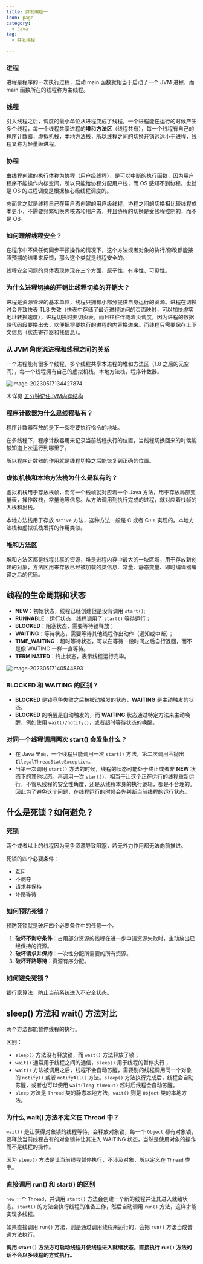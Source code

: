 ```yaml
---
title: 并发编程一
icon: page
category:
  - Java
tag:
  - 并发编程
  
---
```


### 进程

进程是程序的一次执行过程，启动 main 函数就相当于启动了一个 JVM 进程，而 main 函数所在的线程称为主线程。

### 线程

引入线程之后，调度的最小单位从进程变成了线程，一个进程能在运行的时候产生多个线程，每一个线程共享进程的**堆**和**方法区**（线程共有），每一个线程有自己的程序计数器，虚拟机栈，本地方法栈，所以线程之间的切换开销远远小于进程，线程又称为轻量级进程。
<!-- more -->

### 协程

由线程创建的执行体称为协程（用户级线程），是可以中断的执行函数，因为用户程序不能操作内核空间，所以只能给协程分配用户栈，而 OS 感知不到协程，也就是 OS 的进程调度是根据核心级线程调度的。

总而言之就是线程自己在用户态创建的用户级线程，协程之间的切换相比较线程成本更小，不需要频繁切换内核态和用户态，并且协程的切换是受线程控制的，而不是 OS。

### 如何理解线程安全？

在程序中不做任何同步干预操作的情况下，这个方法或者对象的执行/修改都能按照预期的结果来反馈，那么这个类就是线程安全的。

线程安全问题的具体表现体现在三个方面，原子性、有序性、可见性。

### 为什么进程切换的开销比线程切换的开销大？

进程是资源管理的基本单位，线程只拥有小部分提供自身运行的资源。进程在切换时会导致快表 TLB 失效（快表中存储了最近进程访问的页面映射，可以加快虚实地址转换速度），进程切换时要切页表，而且往往伴随着页调度，因为进程的数据段代码段要换出去，以便把将要执行的进程的内容换进来。而线程只需要保存上下文信息（状态寄存器和栈信息）。

### 从 JVM 角度说进程和线程之间的关系

一个进程能有很多个线程，多个线程共享本进程的堆和方法区（1.8 之后的元空间），每一个线程拥有自己的虚拟机栈，本地方法栈，程序计数器。

![image-20230517134427874](/markdown/image-20230616180622721.png)

☀️详见 [五分钟记住JVM内存结构](https://www.bilibili.com/video/BV1Q64y1h7PT/?spm_id_from=333.337.search-card.all.click&vd_source=90bb400ad92a9344bb4c2ca0d7921be7)

###  程序计数器为什么是线程私有？

程序计数器存放的是下一条将要执行指令的地址。

在多线程下，程序计数器用来记录当前线程执行的位置，当线程切换回来的时候能够知道上次运行到哪里了。

所以程序计数器的作用就是线程切换之后能恢复到正确的位置。

### 虚拟机栈和本地方法栈为什么是私有的？

虚拟机栈用于存放栈帧，而每一个栈帧就对应着一个 Java 方法，用于存放局部变量表，操作数栈，常量池等信息。从方法调用到执行完成的过程，就对应着栈帧的入栈和出栈。

本地方法栈用于存放 `Native` 方法，这种方法一般是 C 或者 C++ 实现的。本地方法栈和虚拟机栈发挥的作用类似。

### 堆和方法区

堆和方法区都是线程共享的资源，堆是进程内存中最大的一块区域，用于存放新创建的对象，方法区用来存放已经被加载的类信息、常量、静态变量、即时编译器编译之后的代码。

## 线程的生命周期和状态

- **NEW**：初始状态，线程已经创建但是没有调用 `start()`;
- **RUNNABLE**：运行状态，线程调用了 `start()` 等待运行；
- **BLOCKED**：阻塞状态，需要等待锁释放；
- **WAITING**：等待状态，需要等待其他线程作出动作（通知或中断）；
- **TIME_WAITING**：超时等待状态，可以在等待一段时间之后自行返回，而不是像 WAITING 一样一直等待。
- **TERMINATED**：终止状态，表示线程运行完毕。

![image-20230517140544893](/markdown/image-20230517140544893.png)

### BLOCKED 和 WAITING 的区别？

- **BLOCKED** 是锁竞争失败之后被被动触发的状态，**WAITING** 是主动触发的状态。
- **BLOCKED** 的唤醒是自动触发的，而 **WAITING** 状态通过特定方法来主动唤醒，例如使用 `wait()/notify()`，或者超时等待状态的唤醒。

### 对同一个线程调用两次 start() 会发生什么？

- 在 Java 里面，一个线程只能调用一次 `start()` 方法，第二次调用会抛出 `IllegalThreadStateException`。
- 当第一次调用 `start()` 方法的时候，线程的状态可能处于终止或者非 **NEW** 状态下的其他状态。再调用一次 `start()`，相当于让这个正在运行的线程重新运行，不管从线程的安全性角度，还是从线程本身的执行逻辑，都是不合理的。因此为了避免这个问题，在线程运行的时候会先判断当前线程的运行状态。

## 什么是死锁？如何避免？

### 死锁

两个或者以上的线程因为竞争资源导致阻塞，若无外力作用都无法向前推进。

死锁的四个必要条件：

- 互斥
- 不剥夺
- 请求并保持
- 环路等待

### 如何预防死锁？

预防死锁就是破坏四个必要条件中的任意一个。

1. **破坏不剥夺条件**：占用部分资源的线程在进一步申请资源失败时，主动放出已经保持的资源。
2. **破坏请求并保持**：一次性分配所需要的所有资源。
3. **破坏环路等待**：资源有序分配。

### 如何避免死锁？

银行家算法，防止当前系统进入不安全状态。

## sleep() 方法和 wait() 方法对比

两个方法都能暂停线程的执行。

区别：

- `sleep()` 方法没有释放锁，而 `wait()` 方法释放了锁；
- `wait()` 通常用于线程之间的通信，`sleep()` 用于线程的暂停执行；
- `wait()` 方法被调用之后，线程不会自动苏醒，需要别的线程调用同一个对象的 `notify()` 或者 `notifyAll()` 方法。`sleep()` 方法执行完成后，线程会自动苏醒，或者也可以使用 `wait(long timeout)` 超时后线程会自动苏醒。
- `sleep` 方法是 `Thread` 类的静态本地方法，`wait()` 则是 `Object` 类的本地方法。

### 为什么 wait() 方法不定义在 Thread 中？

`wait()` 是让获得对象锁的线程等待，会释放对象锁，每一个 `Object` 都有对象锁，要释放当前线程占有的对象锁并让其进入 WAITING 状态，当然是使用对象的操作而不是线程的操作。

因为 `sleep()` 方法是让当前线程暂停执行，不涉及对象，所以定义在 `Thread` 类中。

### 直接调用 run() 和 start() 的区别

`new` 一个 `Thread`，并调用 `start()` 方法会创建一个新的线程并让其进入就绪状态。`start()` 的方法会执行线程的准备工作，然后自动调用 `run()` 方法，这样才能实现多线程。

如果直接调用 `run()` 方法，则是通过调用线程来运行的，会把 `run()` 方法当成普通方法执行。

**调用 `start()` 方法方可启动线程并使线程进入就绪状态，直接执行 `run()` 方法的话不会以多线程的方式执行。**
